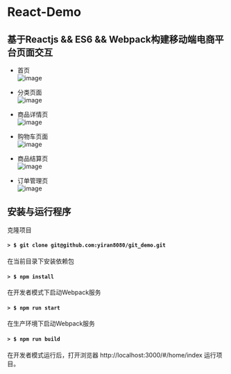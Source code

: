 React-Demo
====
基于Reactjs && ES6 && Webpack构建移动端电商平台页面交互
-----
* 首页<br>
![image](https://github.com/yiran8080/git_demo/blob/master/images/%E9%A6%96%E9%A1%B5.jpg)

* 分类页面<br>
![image](https://github.com/yiran8080/git_demo/blob/master/images/%E5%88%86%E7%B1%BB%E9%A1%B5%E9%9D%A2.jpg)

* 商品详情页<br>
![image](https://github.com/yiran8080/git_demo/blob/master/images/%E5%95%86%E5%93%81%E8%AF%A6%E6%83%85%E9%A1%B5.jpg)

* 购物车页面<br>
![image](https://github.com/yiran8080/git_demo/blob/master/images/%E8%B4%AD%E7%89%A9%E8%BD%A6%E9%A1%B5%E9%9D%A2.jpg)

* 商品结算页<br>
![image](https://github.com/yiran8080/git_demo/blob/master/images/%E7%BB%93%E7%AE%97%E9%A1%B5%E9%9D%A2.jpg)

* 订单管理页<br>
![image](https://github.com/yiran8080/git_demo/blob/master/images/%E8%AE%A2%E5%8D%95%E7%AE%A1%E7%90%86%E9%A1%B5%E9%9D%A2.jpg)

安装与运行程序
-------------
克隆项目
#### `> $ git clone git@github.com:yiran8080/git_demo.git`

在当前目录下安装依赖包
#### `> $ npm install`

在开发者模式下启动Webpack服务
#### `> $ npm run start`

在生产环境下启动Webpack服务
#### `> $ npm run build`

在开发者模式运行后，打开浏览器 http://localhost:3000/#/home/index 运行项目。
